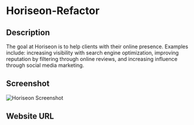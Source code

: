 # Horiseon-Refactor

## Description
The goal at Horiseon is to help clients with their online presence. Examples include: increasing visibility with search engine optimization, improving reputation by filtering through online reviews, and increasing influence through social media marketing.

## Screenshot 
![Horiseon Screenshot](horiseon-screenshot.png)

## Website URL


